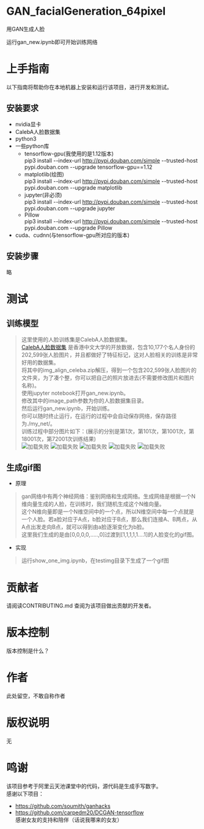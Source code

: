 GAN_facialGeneration_64pixel
============================
用GAN生成人脸

运行gan_new.ipynb即可开始训练网络

# 上手指南
以下指南将帮助你在本地机器上安装和运行该项目，进行开发和测试。

## 安装要求
* nvidia显卡
* CalebA人脸数据集
* python3
* 一些python库
  * tensorflow-gpu(我使用的是1.12版本)<br>
  pip3 install --index-url http://pypi.douban.com/simple --trusted-host pypi.douban.com --upgrade tensorflow-gpu==1.12
  * matplotlib(绘图)<br>
  pip3 install --index-url http://pypi.douban.com/simple --trusted-host pypi.douban.com --upgrade matplotlib
  * jupyter(非必须)<br>
  pip3 install --index-url http://pypi.douban.com/simple --trusted-host pypi.douban.com --upgrade jupyter
  * Pillow<br>
  pip3 install --index-url http://pypi.douban.com/simple --trusted-host pypi.douban.com --upgrade Pillow
* cuda、cudnn(与tensorflow-gpu所对应的版本)


## 安装步骤
略

# 测试
## 训练模型
> 这里使用的人脸训练集是CalebA人脸数据集。<br>
> [CalebA人脸数据集](http://mmlab.ie.cuhk.edu.hk/projects/CelebA.html) 是香港中文大学的开放数据，包含10,177个名人身份的202,599张人脸图片，并且都做好了特征标记，这对人脸相关的训练是非常好用的数据集。<br>
> 将其中的img_align_celeba.zip解压，得到一个包含202,599张人脸图片的文件夹，为了凑个整，你可以把自己的照片放进去(不需要修改图片和图片名称)。<br>
> 使用jupyter notebook打开gan_new.ipynb。<br>
> 修改其中的image_path参数为你的人脸数据集目录。<br>
> 然后运行gan_new.ipynb，开始训练。<br>
> 你可以随时终止运行，在运行的过程中会自动保存网络，保存路径为./my_net/。<br>
训练过程中部分图片如下：(展示的分别是第1次，第101次，第1001次，第18001次，第72001次训练结果)<br>
![加载失败](./imgs/examples-1.png)
![加载失败](./imgs/examples-101.png)
![加载失败](./imgs/examples-1001.png)
![加载失败](./imgs/examples-18001.png)
![加载失败](./imgs/examples-72001.png)


## 生成gif图
* 原理
> gan网络中有两个神经网络：鉴别网络和生成网络。生成网络是根据一个N维向量生成的人脸，在训练时，我们随机生成这个N维向量。<br>
> 这个N维向量即是一个N维空间中的一个点，所以N维空间中每一个点就是一个人脸。若a脸对应于A点，b脸对应于B点，那么我们连接A、B两点，从A点出发走向B点，就可以得到由a脸逐渐变化为b脸。<br>
> 这里我们生成的是由[0,0,0,0,.....,0]过渡到[1,1,1,1,1....1]的人脸变化的gif图。<br>
* 实现
> 运行show_one_img.ipynb，在testimg目录下生成了一个gif图<br>


# 贡献者
请阅读CONTRIBUTING.md 查阅为该项目做出贡献的开发者。

# 版本控制
版本控制是什么？

# 作者
此处留空，不敢自称作者

# 版权说明
无

# 鸣谢
该项目参考于阿里云天池课堂中的代码，源代码是生成手写数字。<br>
感谢以下项目：<br>
* https://github.com/soumith/ganhacks
* https://github.com/carpedm20/DCGAN-tensorflow<br>
感谢女友的支持和陪伴（话说我哪来的女友）

